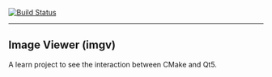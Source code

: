 <a href="https://travis-ci.org/MichaelMiller-/imgv" target="_blank">![Build Status](https://travis-ci.org/MichaelMiller-/imgv.svg?branch=master)</a>

---------------------------------------

## Image Viewer (imgv)

A learn project to see the interaction between CMake and Qt5.
